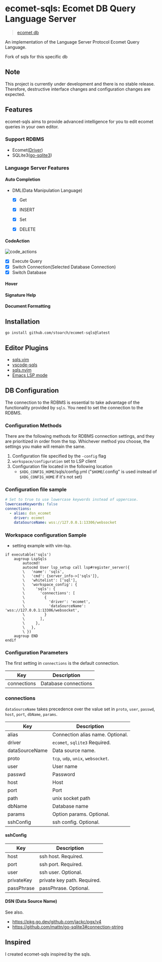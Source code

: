 # ecomet-sqls: Ecomet DB Query Language Server

>[ecomet db](https://github.com/vzroman/ecomet)


An implementation of the Language Server Protocol Ecomet Query Language.

Fork of sqls for this specific db

## Note

This project is currently under development and there is no stable release. Therefore, destructive interface changes and configuration changes are expected.

## Features

ecomet-sqls aims to provide advanced intelligence for you to edit ecomet queries in your own editor.

### Support RDBMS
- Ecomet([Driver](https://github.com/vzroman/ecomet))
- SQLite3([go-sqlite3](https://github.com/mattn/go-sqlite3))

### Language Server Features

#### Auto Completion

- DML(Data Manipulation Language)
    - [x] Get
    - [x] INSERT
    - [x] Set
    - [x] DELETE


#### CodeAction

![code_actions](https://github.com/sqls-server/sqls.vim/blob/master/imgs/sqls_vim_demo.gif)

- [x] Execute Query
- [x] Switch Connection(Selected Database Connection)
- [x] Switch Database

#### Hover

#### Signature Help


#### Document Formatting

## Installation

```shell
go install github.com/stoarch/ecomet-sqls@latest
```

## Editor Plugins

- [sqls.vim](https://github.com/sqls-server/sqls.vim)
- [vscode-sqls](https://github.com/lighttiger2505/vscode-sqls)
- [sqls.nvim](https://github.com/nanotee/sqls.nvim)
- [Emacs LSP mode](https://emacs-lsp.github.io/lsp-mode/page/lsp-sqls/)

## DB Configuration

The connection to the RDBMS is essential to take advantage of the functionality provided by `sqls`.
You need to set the connection to the RDBMS.

### Configuration Methods

There are the following methods for RDBMS connection settings, and they are prioritized in order from the top.
Whichever method you choose, the settings you make will remain the same.

1. Configuration file specified by the `-config` flag
1. `workspace/configuration` set to LSP client
1. Configuration file located in the following location
    - `$XDG_CONFIG_HOME`/sqls/config.yml ("`$HOME`/.config" is used instead of `$XDG_CONFIG_HOME` if it's not set)

### Configuration file sample

```yaml
# Set to true to use lowercase keywords instead of uppercase.
lowercaseKeywords: false
connections:
  - alias: dsn_ecomet
    driver: ecomet
    dataSourceName: wss://127.0.0.1:13306/websocket
```

### Workspace configuration Sample

- setting example with vim-lsp.

```vim
if executable('sqls')
    augroup LspSqls
        autocmd!
        autocmd User lsp_setup call lsp#register_server({
        \   'name': 'sqls',
        \   'cmd': {server_info->['sqls']},
        \   'whitelist': ['sql'],
        \   'workspace_config': {
        \     'sqls': {
        \       'connections': [
        \         {
        \           'driver': 'ecomet',
        \           'dataSourceName': 'wss://127.0.0.1:13306/websocket',
        \         }
        \       ],
        \     },
        \   },
        \ })
    augroup END
endif
```

### Configuration Parameters

The first setting in `connections` is the default connection.

| Key         | Description          |
| ----------- | -------------------- |
| connections | Database connections |

### connections

`dataSourceName` takes precedence over the value set in `proto`, `user`, `passwd`, `host`, `port`, `dbName`, `params`.

| Key            | Description                                 |
| -------------- | ------------------------------------------- |
| alias          | Connection alias name. Optional.            |
| driver         | `ecomet`, `sqlite3` Required. |
| dataSourceName | Data source name.                           |
| proto          | `tcp`, `udp`, `unix`, `websocket`.                       |
| user           | User name                                   |
| passwd         | Password                                    |
| host           | Host                                        |
| port           | Port                                        |
| path           | unix socket path                            |
| dbName         | Database name                               |
| params         | Option params. Optional.                    |
| sshConfig      | ssh config. Optional.                       |

#### sshConfig

| Key        | Description                 |
| ---------- | --------------------------- |
| host       | ssh host. Required.         |
| port       | ssh port. Required.         |
| user       | ssh user. Optional.         |
| privateKey | private key path. Required. |
| passPhrase | passPhrase. Optional.       |

#### DSN (Data Source Name)

See also.

- <https://pkg.go.dev/github.com/jackc/pgx/v4>
- <https://github.com/mattn/go-sqlite3#connection-string>


## Inspired

I created ecomet-sqls inspired by the sqls.
